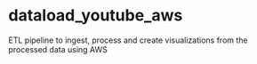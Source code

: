 # dataload_youtube_aws
ETL pipeline to ingest, process and create visualizations from the processed data using AWS 
